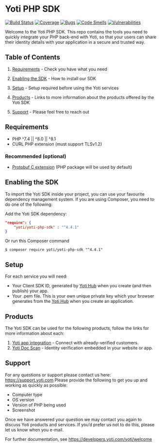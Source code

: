 # Yoti PHP SDK

[![Build Status](https://github.com/getyoti/yoti-php-sdk/workflows/Unit%20Tests/badge.svg?branch=master)](https://github.com/getyoti/yoti-php-sdk/actions)
[![Coverage](https://sonarcloud.io/api/project_badges/measure?project=getyoti%3Aphp&metric=coverage)](https://sonarcloud.io/dashboard?id=getyoti%3Aphp)
[![Bugs](https://sonarcloud.io/api/project_badges/measure?project=getyoti%3Aphp&metric=bugs)](https://sonarcloud.io/dashboard?id=getyoti%3Aphp)
[![Code Smells](https://sonarcloud.io/api/project_badges/measure?project=getyoti%3Aphp&metric=code_smells)](https://sonarcloud.io/dashboard?id=getyoti%3Aphp)
[![Vulnerabilities](https://sonarcloud.io/api/project_badges/measure?project=getyoti%3Aphp&metric=vulnerabilities)](https://sonarcloud.io/dashboard?id=getyoti%3Aphp)

Welcome to the Yoti PHP SDK. This repo contains the tools you need to quickly integrate your PHP back-end with Yoti, so that your users can share their identity details with your application in a secure and trusted way.

## Table of Contents

1) [Requirements](#requirements) -
Check you have what you need

1) [Enabling the SDK](#enabling-the-sdk) -
How to install our SDK

1) [Setup](#setup) -
Setup required before using the Yoti services

1) [Products](#products) -
Links to more information about the products offered by the Yoti SDK

1) [Support](#support) -
Please feel free to reach out

## Requirements

* PHP ^7.4 || ^8.0 || ^8.1
* CURL PHP extension (must support TLSv1.2)

### Recommended (optional)
- [Protobuf C extension](https://github.com/protocolbuffers/protobuf/tree/master/php) (PHP package will be used by default)

## Enabling the SDK

To import the Yoti SDK inside your project, you can use your favourite dependency management system.
If you are using Composer, you need to do one of the following:

Add the Yoti SDK dependency:

```json
"require": {
    "yoti/yoti-php-sdk" : "^4.4.1"
}
```

Or run this Composer command
```console
$ composer require yoti/yoti-php-sdk "^4.4.1"
```

## Setup

For each service you will need:

* Your Client SDK ID, generated by [Yoti Hub](https://hub.yoti.com) when you create (and then publish) your app. 
* Your .pem file. This is your own unique private key which your browser generates from the [Yoti Hub](https://hub.yoti.com) when you create an application.

## Products

The Yoti SDK can be used for the following products, follow the links for more information about each:
1) [Yoti app integration](/docs/PROFILE.md) - Connect with already-verified customers.
1) [Yoti Doc Scan](/docs/DOCSCAN.md) - Identity verification embedded in your website or app.

## Support

For any questions or support please contact us here: https://support.yoti.com
Please provide the following to get you up and working as quickly as possible:

* Computer type
* OS version
* Version of PHP being used
* Screenshot

Once we have answered your question we may contact you again to discuss Yoti products and services. If you’d prefer us not to do this, please let us know when you e-mail.

For further documentation, see <https://developers.yoti.com/yoti/welcome>
